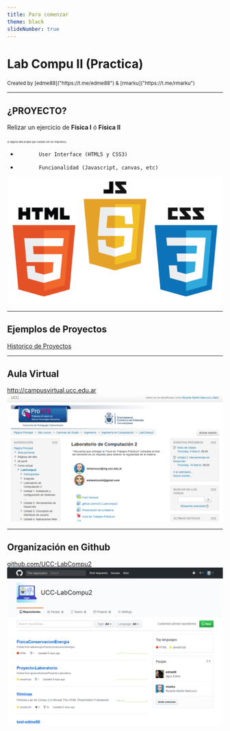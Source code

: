 ```yaml
---
title: Para comenzar
theme: black
slideNumber: true
---
```


# Lab Compu II (Practica)
<small>
Created by <i class="fab fa-telegram"></i>
[edme88]("https://t.me/edme88") & 
<i class="fab fa-telegram"></i>
[rmarku]("https://t.me/rmarku")
</small>

---
## ¿PROYECTO?
    
Relizar un ejercicio de **Física I** ó **Física II**

<span style="font-size: 0.4em">(o alguna idea propia que cumpla con los requisitos)</span>


*            User Interface (HTML5 y CSS3)
*            Funcionalidad (Javascript, canvas, etc)


![HTML5](images/presentacion/HTML5.png)

---
## Ejemplos de Proyectos
[Historico de Proyectos](https://ucc-labcompu2-historico.github.io/historial-proyectos/)


---
## Aula Virtual
[http://campusvirtual.ucc.edu.ar
    ![campus](images/presentacion/CampusVirtual.png)
](http://campusvirtual.ucc.edu.ar/course/view.php?id=1103)

---
## Organización en Github

[github.com/UCC-LabCompu2
    ![campus](images/presentacion/github.png)
](github.com/UCC-LabCompu2)


